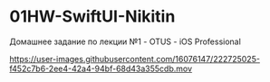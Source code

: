 # 01HW-SwiftUI-Nikitin
Домашнее задание по лекции №1 - OTUS - iOS Professional


https://user-images.githubusercontent.com/16076147/222725025-f452c7b6-2ee4-42a4-94bf-68d43a355cdb.mov

